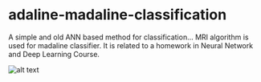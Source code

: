 # adaline-madaline-classification
A simple and old ANN based method for classification... MRI algorithm is used for madaline classifier. It is related to a homework in Neural Network and Deep Learning Course.

![alt text](https://raw.githubusercontent.com/sedaliSedalian/adaline-madaline-classification/master/images/madaline.PNG)

